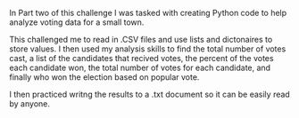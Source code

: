 In Part two of this challenge I was tasked with creating Python code to help analyze voting data for a small town.

This challenged me to read in .CSV files and use lists and dictonaires to store values. I then used my analysis skills to find the total number of votes cast, a list of the candidates that recived votes, the percent of the votes each candidate won, the total number of votes for each candidate, and finally who won the election based on popular vote. 

I then practiced writng the results to a .txt document so it can be easily read by anyone.